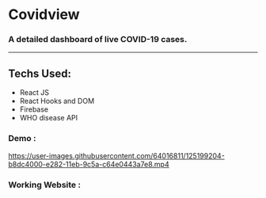 # Covidview

### A detailed dashboard of live COVID-19 cases.

<hr>

## Techs Used:
<ul>
  <li>React JS</li>
  <li>React Hooks and DOM</li>
  <li>Firebase</li>
  <li>WHO disease API</li>
</ul>


### Demo : 


https://user-images.githubusercontent.com/64016811/125199204-b8dc4000-e282-11eb-9c5a-c64e0443a7e8.mp4

### Working Website : 


